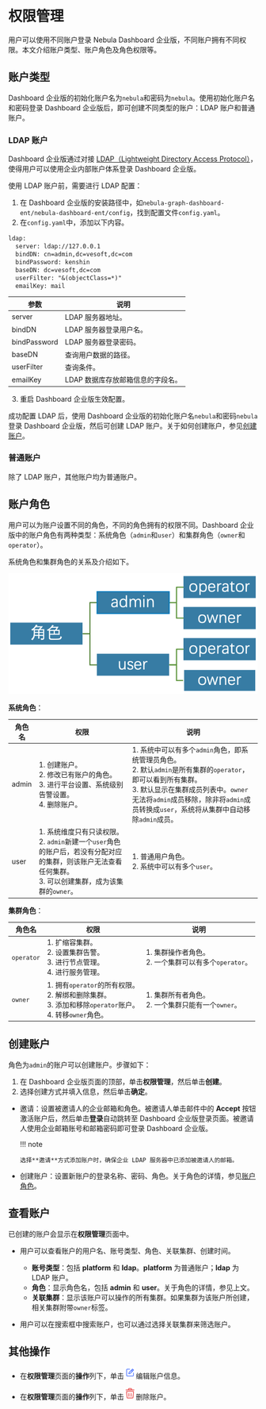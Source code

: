 # 权限管理

用户可以使用不同账户登录 Nebula Dashboard 企业版，不同账户拥有不同权限。本文介绍账户类型、账户角色及角色权限等。

## 账户类型

Dashboard 企业版的初始化账户名为`nebula`和密码为`nebula`。使用初始化账户名和密码登录 Dashboard 企业版后，即可创建不同类型的账户：LDAP 账户和普通账户。

### LDAP 账户

Dashboard 企业版通过对接 [LDAP（Lightweight Directory Access Protocol）](https://ldap.com/)，使得用户可以使用企业内部账户体系登录 Dashboard 企业版。

使用 LDAP 账户前，需要进行 LDAP 配置：

1. 在 Dashboard 企业版的安装路径中，如`nebula-graph-dashboard-ent/nebula-dashboard-ent/config`，找到配置文件`config.yaml`。
2. 在`config.yaml`中，添加以下内容。
  ```
  ldap:
    server: ldap://127.0.0.1
    bindDN: cn=admin,dc=vesoft,dc=com
    bindPassword: kenshin
    baseDN: dc=vesoft,dc=com
    userFilter: "&(objectClass=*)"
    emailKey: mail    
  ```

  | 参数         | 说明 |
  | ------------ | ---- |
  | server       |  LDAP 服务器地址。    |
  | bindDN       |  LDAP 服务器登录用户名。    |
  | bindPassword |  LDAP 服务器登录密码。    |
  | baseDN       |  查询用户数据的路径。    |
  | userFilter   |  查询条件。   |
  | emailKey     |  LDAP 数据库存放邮箱信息的字段名。    |


3. 重启 Dashboard 企业版生效配置。

成功配置 LDAP 后，使用 Dashboard 企业版的初始化账户名`nebula`和密码`nebula` 登录 Dashboard 企业版，然后可创建 LDAP 账户。关于如何创建账户，参见[创建账户](#_5)。

### 普通账户

除了 LDAP 账户，其他账户均为普通账户。

## 账户角色

用户可以为账户设置不同的角色，不同的角色拥有的权限不同。Dashboard 企业版中的账户角色有两种类型：系统角色（`admin`和`user`）和集群角色（`owner`和`operator`）。

系统角色和集群角色的关系及介绍如下。

![roles](../nebula-dashboard-ent/figs/ds_roles.png)

**系统角色**：

| 角色名 | 权限                                                         | 说明                                                         |
| ------ | ------------------------------------------------------------ | ------------------------------------------------------------ |
| admin  | 1. 创建账户。<br>2. 修改已有账户的角色。<br>3. 进行平台设置、系统级别告警设置。<br>4. 删除账户。 | 1. 系统中可以有多个`admin`角色，即系统管理员角色。<br/> 2. 默认`admin`是所有集群的`operator`，即可以看到所有集群。<br/>3. 默认显示在集群成员列表中。`owner`无法将`admin`成员移除，除非将`admin`成员转换成`user`，系统将从集群中自动移除`admin`成员。 |
| user   | 1. 系统维度只有只读权限。 <br/>2. `admin`新建一个`user`角色的账户后，若没有分配对应的集群，则该账户无法查看任何集群。  <br/>3. 可以创建集群，成为该集群的`owner`。 | 1. 普通用户角色。 <br/>2. 系统中可以有多个`user`。           |


**集群角色**：

| 角色名     | 权限                                                         | 说明                                                       |
| ---------- | ------------------------------------------------------------ | ---------------------------------------------------------- |
| `operator` | 1. 扩缩容集群。 <br/>2. 设置集群告警。 <br/>3. 进行节点管理。<br/>4. 进行服务管理。 | 1. 集群操作者角色。<br/> 2. 一个集群可以有多个`operator`。 |
| `owner`    | 1. 拥有`operator`的所有权限。<br/>2. 解绑和删除集群。<br/>3. 添加和移除`operator`账户。 <br/>4. 转移`owner`角色。 | 1. 集群所有者角色。 <br/>2. 一个集群只能有一个`owner`。    |

## 创建账户

角色为`admin`的账户可以创建账户。步骤如下：

1. 在 Dashboard 企业版页面的顶部，单击**权限管理**，然后单击**创建**。
2. 选择创建方式并填入信息，然后单击**确定**。
   
  - 邀请：设置被邀请人的企业邮箱和角色。被邀请人单击邮件中的 **Accept** 按钮激活账户后，然后单击**登录**自动跳转至 Dashboard 企业版登录页面。被邀请人使用企业邮箱账号和邮箱密码即可登录 Dashboard 企业版。

    !!! note

        选择**邀请**方式添加账户时，确保企业 LDAP 服务器中已添加被邀请人的邮箱。
  
  - 创建账户：设置新账户的登录名称、密码、角色。关于角色的详情，参见[账户角色](#_4)。

## 查看账户

已创建的账户会显示在**权限管理**页面中。

- 用户可以查看账户的用户名、账号类型、角色、关联集群、创建时间。

  - **账号类型**：包括 **platform** 和 **ldap**。**platform** 为普通账户；**ldap** 为 LDAP 账户。
  - **角色**：显示角色名，包括 **admin** 和 **user**。关于角色的详情，参见上文。
  - **关联集群**：显示该账户可以操作的所有集群。如果集群为该账户所创建，相关集群附带`owner`标签。

- 用户可以在搜索框中搜索账户，也可以通过选择关联集群来筛选账户。

## 其他操作

- 在**权限管理**页面的**操作**列下，单击![alert-edit](../nebula-dashboard-ent/figs/alert_edit.png)编辑账户信息。

- 在**权限管理**页面的**操作**列下，单击![alert-delete](../nebula-dashboard-ent/figs/alert_delete.png)删除账户。

